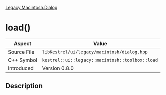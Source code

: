 [Legacy.Macintosh.Dialog](index)
# load()
| Aspect | Value |
| --- | --- |
| Source File | `libKestrel/ui/legacy/macintosh/dialog.hpp` |
| C++ Symbol | `kestrel::ui::legacy::macintosh::toolbox::load` |
| Introduced | Version 0.8.0 |
## Description

